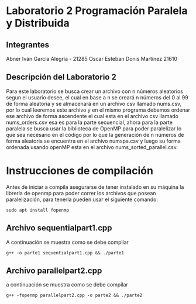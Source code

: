 # Laboratorio 2 Programación Paralela y Distribuida

## Integrantes

Abner Iván Garcia Alegría - 21285
Oscar Esteban Donis Martinez 21610

## Descripción del Laboratorio 2

Para este laboratorio se busca crear un archivo con n números aleatorios segun el usuario desee, el cual en base a n se creará n números del 0 al 99 de forma aleatoria y se almacenará en un archivo csv llamado nums.csv, por lo cual leeremos este archivo y en el mismo programa debemos ordenar ese archivo de forma ascendente el cual esta en el archivo csv llamado nums_orders.csv esa es para la parte secuencial, ahora para la parte paralela se busca usar la biblioteca de OpenMP para poder paralelizar lo que sea necesario en el código por lo que la generación de n números de forma aleatoria se encuentra en el archivo numspa.csv y luego su forma ordenada usando openMP esta en el archivo nums_sorted_parallel.csv.

# Instrucciones de compilación

Antes de iniciar a compila asegurarse de tener instalado en su máquina la libreria de openmp para poder correr los archivos que posean paralelización, para tenerla pueden usar el siguiente comando:

```shell
sudo apt install fopenmp
```

## Archivo sequentialpart1.cpp

A continuación se muestra como se debe compilar

```shell
g++ -o parte1 sequentialpart1.cpp && ./parte1
```

## Archivo parallelpart2.cpp

a continuación se muestra como se debe compilar

```shell
g++ -fopenmp parallelpart2.cpp -o parte2 && ./parte2
```